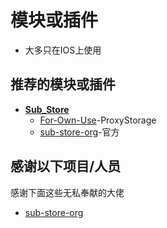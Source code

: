 # 模块或插件
- 大多只在IOS上使用

## 推荐的模块或插件
- **[Sub_Store](https://github.com/LaolunsiG/XiaoE_PCR/tree/main/Module_or_Plugin/Sub-Store)**
  - [For-Own-Use](https://github.com/ProxyStorage/For-Own-Use)-ProxyStorage
  - [sub-store-org](https://github.com/sub-store-org/Sub-Store/tree/master/config)-官方
 
## 感谢以下项目/人员
感谢下面这些无私奉献的大佬
- [sub-store-org](https://github.com/sub-store-org/Sub-Store)
